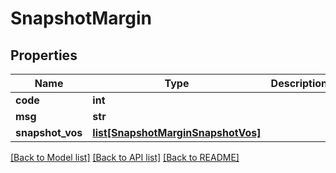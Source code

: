 # SnapshotMargin

## Properties
Name | Type | Description | Notes
------------ | ------------- | ------------- | -------------
**code** | **int** |  | 
**msg** | **str** |  | 
**snapshot_vos** | [**list[SnapshotMarginSnapshotVos]**](SnapshotMarginSnapshotVos.md) |  | 

[[Back to Model list]](../README.md#documentation-for-models) [[Back to API list]](../README.md#documentation-for-api-endpoints) [[Back to README]](../README.md)

